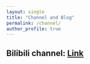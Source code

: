 ```yaml
---
layout: single
title: "Channel and Blog"
permalink: /channel/
author_profile: true
---
```


## Bilibili channel: [Link](https://space.bilibili.com/651870608?spm_id_from=333.1007.0.0)


